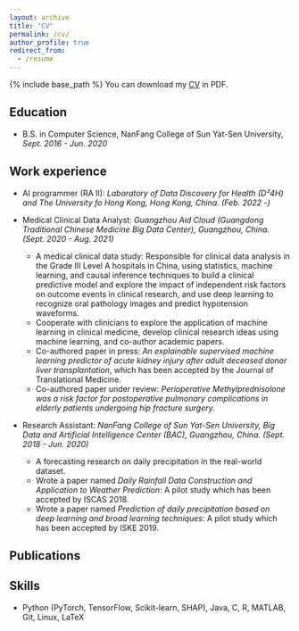 ```yaml
---
layout: archive
title: "CV"
permalink: /cv/
author_profile: true
redirect_from:
  - /resume
---
```


{% include base_path %}
You can download my [CV](../files/ZhengdongWu_CV.pdf) in PDF.

## Education
<!-- ====== -->
* B.S. in Computer Science, NanFang College of Sun Yat-Sen University, *Sept. 2016 - Jun. 2020*

## Work experience
<!-- ====== -->
* AI programmer (RA II): *Laboratory of Data Discovery for Health (D²4H) and The University fo Hong Kong, Hong Kong, China.* *(Feb. 2022 -)*

* Medical Clinical Data Analyst: *Guangzhou Aid Cloud (Guangdong Traditional Chinese Medicine Big Data Center), Guangzhou, China.* *(Sept. 2020 - Aug. 2021)*
  * A medical clinical data study: Responsible for clinical data analysis in the Grade III Level A hospitals in China, using statistics, machine learning, and causal inference techniques to build a clinical predictive model and explore the impact of independent risk factors on outcome events in clinical research, and use deep learning to recognize oral pathology images and predict hypotension waveforms.
  * Cooperate with clinicians to explore the application of machine learning in clinical medicine, develop clinical research ideas using machine learning, and co-author academic papers.
  * Co-authored paper in press: *An explainable supervised machine learning predictor of acute kidney injury after adult
deceased donor liver transplantation*, which has been accepted by the Journal of Translational Medicine.
  * Co-authored paper under review: *Perioperative Methylprednisolone was a risk factor for postoperative pulmonary complications in elderly patients undergoing hip fracture surgery*.

* Research Assistant: *NanFang College of Sun Yat-Sen University, Big Data and Artificial Intelligence Center (BAC), Guangzhou, China.* *(Sept. 2018 - Jun. 2020)* 
  * A forecasting research on daily precipitation in the real-world dataset.
  * Wrote a paper named *Daily Rainfall Data Construction and Application to Weather Prediction*: A pilot study which has been accepted by ISCAS 2018.
  * Wrote a paper named *Prediction of daily precipitation based on deep learning and broad learning techniques*: A pilot study which has been accepted by ISKE 2019.


## Publications
<!-- ====== -->

## Skills
<!-- ====== -->
* Python (PyTorch, TensorFlow, Scikit-learn, SHAP), Java, C, R, MATLAB, Git, Linux, LaTeX
  
<!-- Talks
======
  <ul>{% for post in site.talks %}
    {% include archive-single-talk-cv.html %}
  {% endfor %}</ul> -->
  
<!-- ## Teaching
======
  <ul>{% for post in site.teaching %}
    {% include archive-single-cv.html %}
  {% endfor %}</ul> -->
